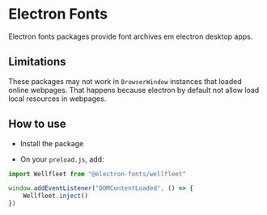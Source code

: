 # Electron Fonts

Electron fonts packages provide font archives em electron desktop apps.

## Limitations

These packages may not work in `BrowserWindow` instances that loaded online webpages. That happens because electron by default not allow load local resources in webpages.

## How to use

* Install the package

* On your `preload.js`, add:

```ts
import Wellfleet from "@electron-fonts/wellfleet"

window.addEventListener("DOMContentLoaded", () => {
    Wellfleet.inject()
})
```